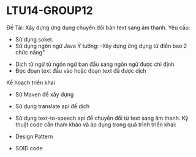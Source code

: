 # LTU14-GROUP12
Đề Tài: Xây dựng ứng dụng chuyển đổi bản text sang âm thanh.
Yêu cầu: 
-	Sử dụng soket.
-	Sử dụng ngôn ngữ Java
Ý tưởng:
-Xây dựng ứng dụng từ điển bao 2 chức năng”
+ Dịch từ ngữ từ ngôn ngữ ban đầu sang ngôn ngữ được chỉ định
+ Đọc đoạn text đầu vào hoặc đoạn text đã được dịch

Kế hoạch triển khai
-	Sử Maven để xây dựng
-	Sử dụng translate api để dịch
-	Sử dụng text-to-speech api để chuyển đổi từ text sang âm thanh.
Kỹ thuật code cần tham khảo và áp dụng trong quá trình triển khai:

-	Design Pattern
-	SOID code
